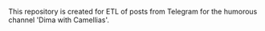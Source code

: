 This repository is created for ETL of posts from Telegram for the humorous channel 'Dima with Camellias'.
